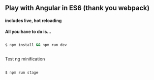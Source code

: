 ## Play with Angular in ES6 (thank you webpack) 
#### includes live, hot reloading

__All you have to do is...__
```bash
  
$ npm install && npm run dev
  
```

Test ng minification

```bash
  
$ npm run stage
  
```
